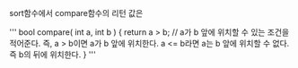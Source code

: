 sort함수에서 compare함수의 리턴 값은 

'''
bool compare( int a, int b ) {
  return a > b; // a가 b 앞에 위치할 수 있는 조건을 적어준다. 즉, a > b이면 a가 b 앞에 위치한다. a <= b라면 a는 b 앞에 위치할 수 없다. 즉 b의 뒤에 위치한다. 
}
'''
